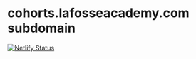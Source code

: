 # cohorts.lafosseacademy.com subdomain 
[![Netlify Status](https://api.netlify.com/api/v1/badges/1e089998-fdae-402b-b576-2008635c0cbf/deploy-status)](https://app.netlify.com/sites/futureproof-cohorts/deploys)
